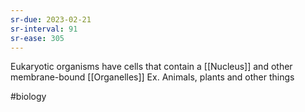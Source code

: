 ```yaml
---
sr-due: 2023-02-21
sr-interval: 91
sr-ease: 305
---
```


Eukaryotic organisms have cells that contain a [[Nucleus]] and other membrane-bound [[Organelles]]
Ex. Animals, plants and other things

#biology 
